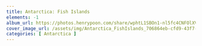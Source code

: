 ```yaml
---
title: Antarctica: Fish Islands
elements: -1
album_url: https://photos.henrypoon.com/share/wphtL1SBOn1-nl5fc4CNFOlXVnhmNlG-uYa28_y5urRGIOPTkm1HE9PwL9Nb-OTLzPE
cover_image_url: /assets/img/Antarctica_FishIslands_706864eb-cfd9-43f7-8bbb-bf5d71ddb72d.jpg
categories: [ Antarctica ]
---
```

